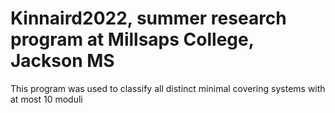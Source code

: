 # Kinnaird2022, summer research program at Millsaps College, Jackson MS

This program was used to classify all distinct minimal covering systems with at most 10 moduli 

